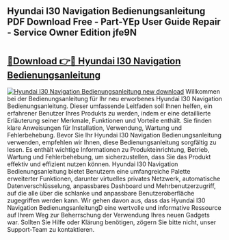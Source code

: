 ## Hyundai I30 Navigation Bedienungsanleitung PDF Download Free - Part-YEp User Guide Repair - Service Owner Edition jfe9N

# <h2><a href="http://df08vh.blite.top/?on=Hyundai+I30+Navigation+Bedienungsanleitung">🔗Download 👉🔴 Hyundai I30 Navigation Bedienungsanleitung</a></h2>

[![Hyundai I30 Navigation Bedienungsanleitung new download](https://i.imgur.com/lujVjoI.png)](http://df08vh.blite.top/?on=Hyundai+I30+Navigation+Bedienungsanleitung)
Willkommen bei der Bedienungsanleitung für Ihr neu erworbenes Hyundai I30 Navigation Bedienungsanleitung. Dieser umfassende Leitfaden soll Ihnen helfen, ein erfahrener Benutzer Ihres Produkts zu werden, indem er eine detaillierte Erläuterung seiner Merkmale, Funktionen und Vorteile enthält. Sie finden klare Anweisungen für Installation, Verwendung, Wartung und Fehlerbehebung. Bevor Sie Ihr Hyundai I30 Navigation Bedienungsanleitung verwenden, empfehlen wir Ihnen, diese Bedienungsanleitung sorgfältig zu lesen. Es enthält wichtige Informationen zu Produkteinrichtung, Betrieb, Wartung und Fehlerbehebung, um sicherzustellen, dass Sie das Produkt effektiv und effizient nutzen können. Hyundai I30 Navigation Bedienungsanleitung bietet Benutzern eine umfangreiche Palette erweiterter Funktionen, darunter virtuelles privates Netzwerk, automatische Datenverschlüsselung, anpassbares Dashboard und Mehrbenutzerzugriff, auf die alle über die schlanke und anpassbare Benutzeroberfläche zugegriffen werden kann. Wir gehen davon aus, dass das Hyundai I30 Navigation BedienungsanleitungD eine wertvolle und informative Ressource auf Ihrem Weg zur Beherrschung der Verwendung Ihres neuen Gadgets war. Sollten Sie Hilfe oder Klärung benötigen, zögern Sie bitte nicht, unser Support-Team zu kontaktieren.
